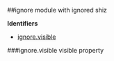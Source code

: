 <a name="module_ignore"></a>
##ignore
module with ignored shiz

**Identifiers**


* [ignore.visible](#module_ignore.visible)

<a name="module_ignore.visible"></a>
###ignore.visible
visible property

